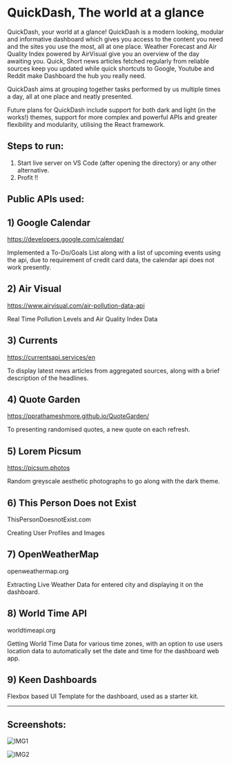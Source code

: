 # QuickDash, The world at a glance

QuickDash, your world at a glance!
QuickDash is a modern looking, modular and informative dashboard which gives you access to the content you need and the sites you use the most, all at one place.
Weather Forecast and Air Quality Index powered by AirVisual give you an overview of the day awaiting you. Quick, Short news articles fetched regularly from reliable sources keep you updated while quick shortcuts to Google, Youtube and Reddit make Dashboard the hub you really need.

QuickDash aims at grouping together tasks performed by us multiple times a day, all at one place and neatly presented.

Future plans for QuickDash include support for both dark and light (in the works!) themes, support for more complex and powerful APIs and greater flexibility and modularity, utilising the React framework.

## Steps to run:

1) Start live server on VS Code (after opening the directory) or any other alternative.
2) Profit !!

## Public APIs used:

## 1) Google Calendar
https://developers.google.com/calendar/


Implemented a To-Do/Goals List along with a list of upcoming events using the api, due to requirement of credit card data, the calendar api does not work presently.

## 2) Air Visual
https://www.airvisual.com/air-pollution-data-api 

Real Time Pollution Levels and Air Quality Index Data 

## 3) Currents
https://currentsapi.services/en

To display latest news articles from aggregated sources, along with a brief description of the headlines.

## 4) Quote Garden
https://pprathameshmore.github.io/QuoteGarden/

To presenting randomised quotes, a new quote on each refresh. 


## 5) Lorem Picsum
https://picsum.photos

Random greyscale aesthetic photographs to go along with the dark theme.

## 6) This Person Does not Exist
ThisPersonDoesnotExist.com

Creating User Profiles and Images

## 7) OpenWeatherMap
openweathermap.org 

Extracting Live Weather Data for entered city and displaying it on the dashboard.

## 8) World Time API
worldtimeapi.org

Getting World Time Data for various time zones, with an option to use users location data to automatically set the date and time for the dashboard web app.

## 9) Keen Dashboards
Flexbox based UI Template for the dashboard, used as a starter kit.

---
## Screenshots:

![IMG1](./Screenshots/img1.png "img1")

![IMG2](./Screenshots/img2.png "img2")

